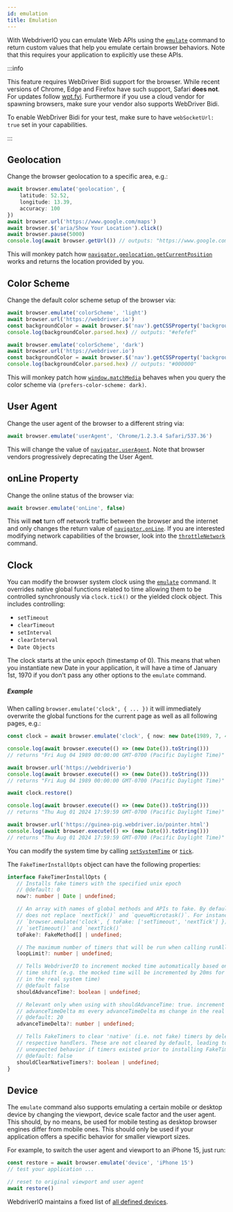 ```yaml
---
id: emulation
title: Emulation
---
```


With WebdriverIO you can emulate Web APIs using the [`emulate`](/docs/api/browser/emulate) command to return custom values that help you emulate certain browser behaviors. Note that this requires your application to explicitly use these APIs.

<LiteYouTubeEmbed
 id="2bQXzIB_97M"
 title="WebdriverIO Tutorials: The Emulate Command - Emulate Web APIs at Runtime with WebdriverIO"
/>

:::info

This feature requires WebDriver Bidi support for the browser. While recent versions of Chrome, Edge and Firefox have such support, Safari **does not**. For updates follow [wpt.fyi](https://wpt.fyi/results/webdriver/tests/bidi/script/add_preload_script/add_preload_script.py?label=experimental\&label=master\&aligned). Furthermore if you use a cloud vendor for spawning browsers, make sure your vendor also supports WebDriver Bidi.

To enable WebDriver Bidi for your test, make sure to have `webSocketUrl: true` set in your capabilities.

:::

## Geolocation

Change the browser geolocation to a specific area, e.g.:

```ts
await browser.emulate('geolocation', {
    latitude: 52.52,
    longitude: 13.39,
    accuracy: 100
})
await browser.url('https://www.google.com/maps')
await browser.$('aria/Show Your Location').click()
await browser.pause(5000)
console.log(await browser.getUrl()) // outputs: "https://www.google.com/maps/@52.52,13.39,16z?entry=ttu"
```

This will monkey patch how [`navigator.geolocation.getCurrentPosition`](https://developer.mozilla.org/en-US/docs/Web/API/Geolocation/getCurrentPosition) works and returns the location provided by you.

## Color Scheme

Change the default color scheme setup of the browser via:

```ts
await browser.emulate('colorScheme', 'light')
await browser.url('https://webdriver.io')
const backgroundColor = await browser.$('nav').getCSSProperty('background-color')
console.log(backgroundColor.parsed.hex) // outputs: "#efefef"

await browser.emulate('colorScheme', 'dark')
await browser.url('https://webdriver.io')
const backgroundColor = await browser.$('nav').getCSSProperty('background-color')
console.log(backgroundColor.parsed.hex) // outputs: "#000000"
```

This will monkey patch how [`window.matchMedia`](https://developer.mozilla.org/en-US/docs/Web/API/Window/matchMedia) behaves when you query the color scheme via `(prefers-color-scheme: dark)`.

## User Agent

Change the user agent of the browser to a different string via:

```ts
await browser.emulate('userAgent', 'Chrome/1.2.3.4 Safari/537.36')
```

This will change the value of [`navigator.userAgent`](https://developer.mozilla.org/en-US/docs/Web/API/Navigator/userAgent). Note that browser vendors progressively deprecating the User Agent.

## onLine Property

Change the online status of the browser via:

```ts
await browser.emulate('onLine', false)
```

This will **not** turn off network traffic between the browser and the internet and only changes the return value of [`navigator.onLine`](https://developer.mozilla.org/en-US/docs/Web/API/Navigator/onLine). If you are interested modifying network capabilities of the browser, look into the [`throttleNetwork`](/docs/api/browser/throttleNetwork) command.

## Clock

You can modify the browser system clock using the [`emulate`](/docs/emulation) command. It overrides native global functions related to time allowing them to be controlled synchronously via `clock.tick()` or the yielded clock object. This includes controlling:

- `setTimeout`
- `clearTimeout`
- `setInterval`
- `clearInterval`
- `Date Objects`

The clock starts at the unix epoch (timestamp of 0). This means that when you instantiate new Date in your application, it will have a time of January 1st, 1970 if you don't pass any other options to the `emulate` command.

##### Example

When calling `browser.emulate('clock', { ... })` it will immediately overwrite the global functions for the current page as well as all following pages, e.g.:

```ts
const clock = await browser.emulate('clock', { now: new Date(1989, 7, 4) })

console.log(await browser.execute(() => (new Date()).toString()))
// returns "Fri Aug 04 1989 00:00:00 GMT-0700 (Pacific Daylight Time)"

await browser.url('https://webdriverio')
console.log(await browser.execute(() => (new Date()).toString()))
// returns "Fri Aug 04 1989 00:00:00 GMT-0700 (Pacific Daylight Time)"

await clock.restore()

console.log(await browser.execute(() => (new Date()).toString()))
// returns "Thu Aug 01 2024 17:59:59 GMT-0700 (Pacific Daylight Time)"

await browser.url('https://guinea-pig.webdriver.io/pointer.html')
console.log(await browser.execute(() => (new Date()).toString()))
// returns "Thu Aug 01 2024 17:59:59 GMT-0700 (Pacific Daylight Time)"
```

You can modify the system time by calling [`setSystemTime`](/docs/api/clock/setSystemTime) or [`tick`](/docs/api/clock/tick).

The `FakeTimerInstallOpts` object can have the following properties:

```ts
interface FakeTimerInstallOpts {
   // Installs fake timers with the specified unix epoch
   // @default: 0
   now?: number | Date | undefined;

   // An array with names of global methods and APIs to fake. By default, WebdriverIO
   // does not replace `nextTick()` and `queueMicrotask()`. For instance,
   // `browser.emulate('clock', { toFake: ['setTimeout', 'nextTick'] })` will fake only
   // `setTimeout()` and `nextTick()`
   toFake?: FakeMethod[] | undefined;

   // The maximum number of timers that will be run when calling runAll() (default: 1000)
   loopLimit?: number | undefined;

   // Tells WebdriverIO to increment mocked time automatically based on the real system
   // time shift (e.g. the mocked time will be incremented by 20ms for every 20ms change
   // in the real system time)
   // @default false
   shouldAdvanceTime?: boolean | undefined;

   // Relevant only when using with shouldAdvanceTime: true. increment mocked time by
   // advanceTimeDelta ms every advanceTimeDelta ms change in the real system time
   // @default: 20
   advanceTimeDelta?: number | undefined;

   // Tells FakeTimers to clear 'native' (i.e. not fake) timers by delegating to their
   // respective handlers. These are not cleared by default, leading to potentially
   // unexpected behavior if timers existed prior to installing FakeTimers.
   // @default: false
   shouldClearNativeTimers?: boolean | undefined;
}
```

## Device

The `emulate` command also supports emulating a certain mobile or desktop device by changing the viewport, device scale factor and the user agent. This should, by no means, be used for mobile testing as desktop browser engines differ from mobile ones. This should only be used if your application offers a specific behavior for smaller viewport sizes.

For example, to switch the user agent and viewport to an iPhone 15, just run:

```ts
const restore = await browser.emulate('device', 'iPhone 15')
// test your application ...

// reset to original viewport and user agent
await restore()
```

WebdriverIO maintains a fixed list of [all defined devices](https://github.com/webdriverio/webdriverio/blob/main/packages/webdriverio/src/deviceDescriptorsSource.ts).
